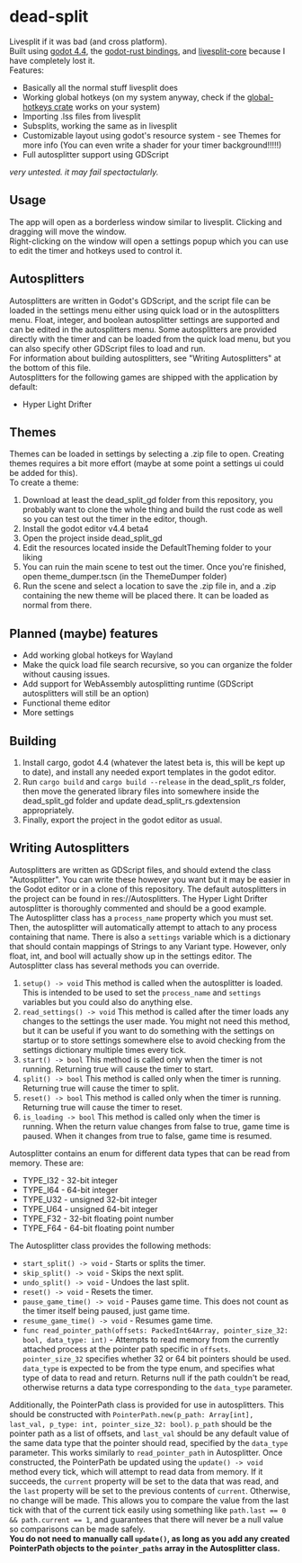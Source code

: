 # dead-split
 Livesplit if it was bad (and cross platform).  
 Built using [godot 4.4](https://godotengine.org/), the [godot-rust bindings](https://godot-rust.github.io/), and [livesplit-core](https://crates.io/crates/livesplit-core) because I have completely lost it.  
 Features:
 - Basically all the normal stuff livesplit does
 - Working global hotkeys (on my system anyway, check if the [global-hotkeys crate](https://crates.io/crates/global-hotkey) works on your system)
 - Importing .lss files from livesplit
 - Subsplits, working the same as in livesplit
 - Customizable layout using godot's resource system - see Themes for more info (You can even write a shader for your timer background!!!!!)
 - Full autosplitter support using GDScript
 
*very untested. it may fail spectactularly.*

## Usage
 The app will open as a borderless window similar to livesplit. Clicking and dragging will move the window.  
 Right-clicking on the window will open a settings popup which you can use to edit the timer and hotkeys used to control it.

## Autosplitters
Autosplitters are written in Godot's GDScript, and the script file can be loaded in the settings menu either using quick load or in the autosplitters menu. Float, integer, and boolean autosplitter settings are supported and can be edited in the autosplitters menu. Some autosplitters are provided directly with the timer and can be loaded from the quick load menu, but you can also specify other GDScript files to load and run.  
For information about building autosplitters, see "Writing Autosplitters" at the bottom of this file.  
Autosplitters for the following games are shipped with the application by default:
- Hyper Light Drifter

## Themes
 Themes can be loaded in settings by selecting a .zip file to open. Creating themes requires a bit more effort (maybe at some point a settings ui could be added for this).  
 To create a theme:
 1. Download at least the dead_split_gd folder from this repository, you probably want to clone the whole thing and build the rust code as well so you can test out the timer in the editor, though.
 2. Install the godot editor v4.4 beta4
 3. Open the project inside dead_split_gd
 4. Edit the resources located inside the DefaultTheming folder to your liking
 5. You can ruin the main scene to test out the timer. Once you're finished, open theme_dumper.tscn (in the ThemeDumper folder)
 6. Run the scene and select a location to save the .zip file in, and a .zip containing the new theme will be placed there. It can be loaded as normal from there.

## Planned (maybe) features
- Add working global hotkeys for Wayland
- Make the quick load file search recursive, so you can organize the folder without causing issues.
- Add support for WebAssembly autosplitting runtime (GDScript autosplitters will still be an option)
- Functional theme editor
- More settings

## Building
 1. Install cargo, godot 4.4 (whatever the latest beta is, this will be kept up to date), and install any needed export templates in the godot editor.
 2. Run `cargo build` and `cargo build --release` in the dead_split_rs folder, then move the generated library files into somewhere inside the dead_split_gd folder and update dead_split_rs.gdextension appropriately.
 3. Finally, export the project in the godot editor as usual.

## Writing Autosplitters
Autosplitters are written as GDScript files, and should extend the class "Autosplitter". You can write these however you want but it may be easier in the Godot editor or in a clone of this repository. The default autosplitters in the project can be found in res://Autosplitters. The Hyper Light Drifter autosplitter is thoroughly commented and should be a good example.  
The Autosplitter class has a ``process_name`` property which you must set. Then, the autosplitter will automatically attempt to attach to any process containing that name. There is also a ``settings`` variable which is a dictionary that should contain mappings of Strings to any Variant type. However, only float, int, and bool will actually show up in the settings editor.
The Autosplitter class has several methods you can override.
1. ``setup() -> void`` This method is called when the autosplitter is loaded. This is intended to be used to set the ``process_name`` and ``settings`` variables but you could also do anything else.
2. ``read_settings() -> void`` This method is called after the timer loads any changes to the settings the user made. You might not need this method, but it can be useful if you want to do something with the settings on startup or to store settings somewhere else to avoid checking from the settings dictionary multiple times every tick.
3. ``start() -> bool`` This method is called only when the timer is not running. Returning true will cause the timer to start.
4. ``split() -> bool`` This method is called only when the timer is running. Returning true will cause the timer to split.
5. ``reset() -> bool`` This method is called only when the timer is running. Returning true will cause the timer to reset.
6. ``is_loading -> bool`` This method is called only when the timer is running. When the return value changes from false to true, game time is paused. When it changes from true to false, game time is resumed.

<!-- end of the list -->

Autosplitter contains an enum for different data types that can be read from memory. These are:
- TYPE_I32 - 32-bit integer
- TYPE_I64 - 64-bit integer
- TYPE_U32 - unsigned 32-bit integer
- TYPE_U64 - unsigned 64-bit integer
- TYPE_F32 - 32-bit floating point number
- TYPE_F64 - 64-bit floating point number

<!-- end of the list -->

The Autosplitter class provides the following methods:
- ``start_split() -> void`` - Starts or splits the timer.
- ``skip_split() -> void`` - Skips the next split.
- ``undo_split() -> void`` - Undoes the last split.
- ``reset() -> void`` - Resets the timer.
- ``pause_game_time() -> void`` - Pauses game time. This does not count as the timer itself being paused, just game time.
- ``resume_game_time() -> void`` - Resumes game time.
- ``func read_pointer_path(offsets: PackedInt64Array, pointer_size_32: bool, data_type: int)`` - Attempts to read memory from the currently attached process at the pointer path specific in ``offsets``. ``pointer_size_32`` specifies whether 32 or 64 bit pointers should be used. ``data_type`` is expected to be from the type enum, and specifies what type of data to read and return. Returns null if the path couldn't be read, otherwise returns a data type corresponding to the ``data_type`` parameter.  

<!-- end of the list -->

Additionally, the PointerPath class is provided for use in autosplitters. This should be constructed with ``PointerPath.new(p_path: Array[int], last_val, p_type: int, pointer_size_32: bool)``. ``p_path`` should be the pointer path as a list of offsets, and ``last_val`` should be any default value of the same data type that the pointer should read, specified by the ``data_type`` parameter. This works similarly to ``read_pointer_path`` in Autosplitter. Once constructed, the PointerPath be updated using the ``update() -> void`` method every tick, which will attempt to read data from memory. If it succeeds, the ``current`` property will be set to the data that was read, and the ``last`` property will be set to the previous contents of ``current``. Otherwise, no change will be made. This allows you to compare the value from the last tick with that of the current tick easily using something like ``path.last == 0 && path.current == 1``, and guarantees that there will never be a null value so comparisons can be made safely.  
**You do not need to manually call ``update()``, as long as you add any created PointerPath objects to the ``pointer_paths`` array in the Autosplitter class.**

